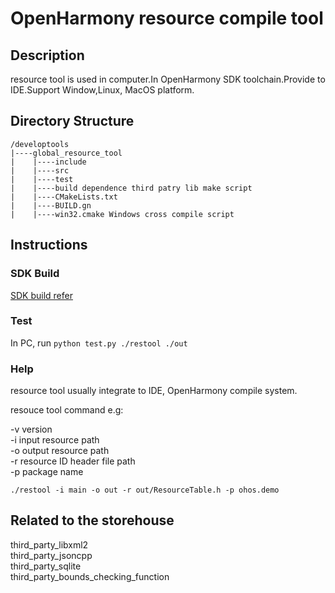 # OpenHarmony resource compile tool  

## Description
resource tool is used in computer.In OpenHarmony SDK toolchain.Provide to IDE.Support Window,Linux, MacOS platform.

## Directory Structure

```
/developtools   
|----global_resource_tool
|    |----include  
|    |----src  
|    |----test
|    |----build dependence third patry lib make script  
|    |----CMakeLists.txt  
|    |----BUILD.gn  
|    |----win32.cmake Windows cross compile script
```

## Instructions

### SDK Build

[SDK build refer](https://gitee.com/openharmony/build/blob/master/README_zh.md)

### Test

In PC, run `python test.py ./restool ./out`  

### Help

resource tool usually integrate to IDE, OpenHarmony compile system.

resouce tool command e.g:  

-v version  
-i input resource path  
-o output resource path  
-r resource ID header file path  
-p package name  

`./restool -i main -o out -r out/ResourceTable.h -p ohos.demo`  

##  Related to the storehouse

third_party_libxml2  
third_party_jsoncpp  
third_party_sqlite  
third_party_bounds_checking_function

